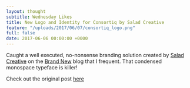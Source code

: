 ```yaml
---
layout: thought
subtitle: Wednesday Likes
title: New Logo and Identity for Consortiq by Salad Creative
feature: "/uploads/2017/06/07/consortiq_logo.png"
full: false
date: 2017-06-06 00:00:00 +0000
---
```



Caught a well executed, no-nonsense branding solution created by [Salad Creative](https://saladcreative.com/) on the [Brand New](http://www.underconsideration.com/brandnew/) blog that I frequent. That condensed monospace typeface is killer!

Check out the original post [here](http://www.underconsideration.com/brandnew/archives/new_logo_and_identity_for_consortiq_by_salad_creative.php)